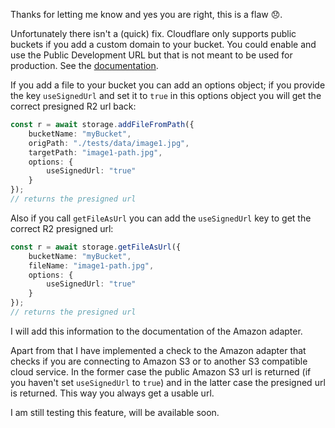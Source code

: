 Thanks for letting me know and yes you are right, this is a flaw :disappointed:. 

Unfortunately there isn't a (quick) fix. Cloudflare only supports public buckets if you add a custom domain to your bucket. You could enable and use the Public Development URL but that is not meant to be used for production. See the [documentation](https://developers.cloudflare.com/r2/buckets/public-buckets/#managed-public-buckets-through-r2dev).

If you add a file to your bucket you can add an options object; if you provide the key `useSignedUrl` and set it to `true` in this options object you will get the correct presigned R2 url back:

```typescript
const r = await storage.addFileFromPath({
    bucketName: "myBucket",
    origPath: "./tests/data/image1.jpg",
    targetPath: "image1-path.jpg",
    options: {
        useSignedUrl: "true"
    }
});
// returns the presigned url
```

Also if you call `getFileAsUrl` you can add the `useSignedUrl` key to get the correct R2 presigned url:
```typescript
const r = await storage.getFileAsUrl({
    bucketName: "myBucket",
    fileName: "image1-path.jpg",
    options: {
        useSignedUrl: "true"
    }
});
// returns the presigned url
```

I will add this information to the documentation of the Amazon adapter. 

Apart from that I have implemented a check to the Amazon adapter that checks if you are connecting to Amazon S3 or to another S3 compatible cloud service. In the former case the public Amazon S3 url is returned (if you haven't set `useSignedUrl` to `true`) and in the latter case the presigned url is returned. This way you always get a usable url. 

I am still testing this feature, will be available soon.